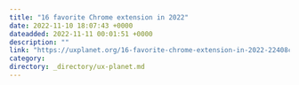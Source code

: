```yaml
---
title: "16 favorite Chrome extension in 2022"
date: 2022-11-10 18:07:43 +0000
dateadded: 2022-11-11 00:01:51 +0000
description: ""
link: "https://uxplanet.org/16-favorite-chrome-extension-in-2022-22408cd76753?source=rss----819cc2aaeee0---4"
category:
directory: _directory/ux-planet.md
---
```

